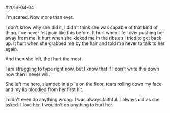 #2016-04-04

I'm scared. Now more than ever. 

I don't know why she did it, I didn't think she was capable of that kind of thing. I've never felt pain like this before. It hurt when I fell over pushing her away from me. It hurt when she kicked me in the ribs as I tried to get back up. It hurt when she grabbed me by the hair and told me never to talk to her again.

And then she left, that hurt the most.

I am struggling to type right now, but I know that if I don't write this down now then I never will.

She left me here, slumped in a pile on the floor, tears rolling down my face and my lip bloodied from her first hit.

I didn't even do anything wrong. I was always faithful. I always did as she asked. I love her, I wouldn't do anything to hurt her.